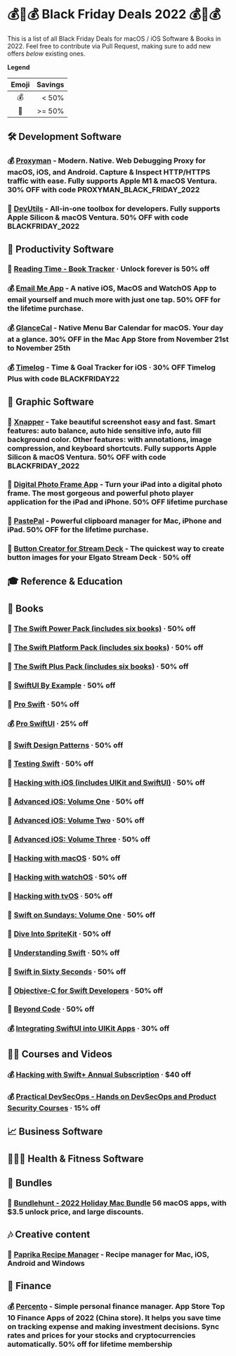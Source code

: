 # 💰💸💰 Black Friday Deals 2022 💰💸💰

This is a list of all Black Friday Deals for macOS / iOS Software & Books in 2022. Feel free to contribute via Pull Request, making sure to add new offers _below_ existing ones.

**Legend**

| Emoji | Savings |
| :---: | ------: |
|  💰   |   < 50% |
|  💸   |  >= 50% |


## 🛠 Development Software
### 💰 [Proxyman](https://proxyman.io) - Modern. Native. Web Debugging Proxy for macOS, iOS, and Android. Capture & Inspect HTTP/HTTPS traffic with ease. Fully supports Apple M1 & macOS Ventura. 30% OFF with code **PROXYMAN_BLACK_FRIDAY_2022**
### 💸 [DevUtils](https://devutils.com) - All-in-one toolbox for developers. Fully supports Apple Silicon & macOS Ventura. 50% OFF with code **BLACKFRIDAY_2022**

## 📌 Productivity Software
### 💸 [Reading Time - Book Tracker](https://apps.apple.com/app/id1561460485) · Unlock forever is 50% off 
### 💰 [Email Me App](https://www.emailmeapp.net) - A native iOS, MacOS and WatchOS App to email yourself and much more with just one tap. 50% OFF for the lifetime purchase.
### 💰 [GlanceCal](https://apps.apple.com/us/app/glancecal-menu-bar-calendar/id1475680776) - Native Menu Bar Calendar for macOS. Your day at a glance. 30% OFF in the Mac App Store from November 21st to November 25th
### 💰 [Timelog](https://timelog.link) - Time & Goal Tracker for iOS · 30% OFF Timelog Plus with code **BLACKFRIDAY22**

## 🎨 Graphic Software
### 💸 [Xnapper](https://xnapper.com) - Take beautiful screenshot easy and fast. Smart features: auto balance, auto hide sensitive info, auto fill background color. Other features: with annotations, image compression, and keyboard shortcuts. Fully supports Apple Silicon & macOS Ventura. 50% OFF with code **BLACKFRIDAY_2022**
### 💸 [Digital Photo Frame App](https://digitalphotoframeapp.com/) - Turn your iPad into a digital photo frame. The most gorgeous and powerful photo player application for the iPad and iPhone. **50% OFF lifetime purchase**

### 💸 [PastePal](https://onmyway133.com/pastepal) - Powerful clipboard manager for Mac, iPhone and iPad. 50% OFF for the lifetime purchase.

### 💸 [Button Creator for Stream Deck](https://apps.apple.com/app/button-creator-for-stream-deck/id1559303865) - The quickest way to create button images for your Elgato Stream Deck · 50% off

## 🎓 Reference & Education

## 📖 Books

### 💸 [The Swift Power Pack (includes six books)](https://gumroad.com/l/swift-power-pack/blackfriday22) · 50% off

### 💸 [The Swift Platform Pack (includes six books)](https://gumroad.com/l/swift-platform-pack/blackfriday22) · 50% off

### 💸 [The Swift Plus Pack (includes six books)](https://gumroad.com/l/swift-plus-pack/blackfriday22) · 50% off

### 💸 [SwiftUI By Example](https://gumroad.com/l/swiftui/blackfriday22) · 50% off

### 💸 [Pro Swift](https://gumroad.com/l/proswift/blackfriday22) · 50% off

### 💰 [Pro SwiftUI](https://gumroad.com/l/pro-swiftui/blackfriday22) · 25% off

### 💸 [Swift Design Patterns](https://gumroad.com/l/swift-design-patterns/blackfriday22) · 50% off

### 💸 [Testing Swift](https://gumroad.com/l/testing-swift/blackfriday22) · 50% off

### 💸 [Hacking with iOS (includes UIKit and SwiftUI)](https://gumroad.com/l/hws-book-pack/blackfriday22) · 50% off

### 💸 [Advanced iOS: Volume One](https://gumroad.com/l/advanced-ios-1/blackfriday22) · 50% off

### 💸 [Advanced iOS: Volume Two](https://gumroad.com/l/advanced-ios-2/blackfriday22) · 50% off

### 💸 [Advanced iOS: Volume Three](https://gumroad.com/l/advanced-ios-3/blackfriday22) · 50% off

### 💸 [Hacking with macOS](https://gumroad.com/l/hwmacos/blackfriday22) · 50% off

### 💸 [Hacking with watchOS](https://gumroad.com/l/hwwatchos/blackfriday22) · 50% off

### 💸 [Hacking with tvOS](https://gumroad.com/l/hwtvos/blackfriday22) · 50% off

### 💸 [Swift on Sundays: Volume One](https://gumroad.com/l/swift-on-sundays-1/blackfriday22) · 50% off

### 💸 [Dive Into SpriteKit](https://gumroad.com/l/dive-into-spritekit/blackfriday22) · 50% off

### 💸 [Understanding Swift](https://gumroad.com/l/understanding-swift/blackfriday22) · 50% off

### 💸 [Swift in Sixty Seconds](https://gumroad.com/l/sixty/blackfriday22) · 50% off

### 💸 [Objective-C for Swift Developers](https://gumroad.com/l/objcswift/blackfriday22) · 50% off

### 💸 [Beyond Code](https://gumroad.com/l/beyondcode/blackfriday22) · 50% off

### 💰 [Integrating SwiftUI into UIKit Apps](https://books.nilcoalescing.com/integrating-swiftui) · 30% off


## 👩‍🎓 Courses and Videos

### 💰 [Hacking with Swift+ Annual Subscription](https://gumroad.com/l/hws-subscription?yearly=true) · $40 off

### 💰 [Practical DevSecOps - Hands on DevSecOps and Product Security Courses](https://www.practical-devsecops.com/black-friday/) · 15% off

## 📈 Business Software
## 🏃🏻‍♀️ Health & Fitness Software
## 🎁 Bundles

### 💸 [Bundlehunt - 2022 Holiday Mac Bundle](https://bundlehunt.com/bundle/2022-holiday-mac-bundle) 56 macOS apps, with $3.5 unlock price, and large discounts.

## 🎶 Creative content

### 💸 [Paprika Recipe Manager](https://www.paprikaapp.com) - Recipe manager for Mac, iOS, Android and Windows

## 🤑 Finance

### 💰 [Percento](https://www.percento.app) - Simple personal finance manager. App Store Top 10 Finance Apps of 2022 (China store). It helps you save time on tracking expense and making investment decisions. Sync rates and prices for your stocks and cryptocurrencies automatically. **50% off for lifetime membership**
